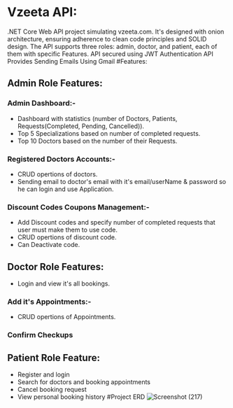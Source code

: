 # Vzeeta API:
.NET Core Web API project simulating vzeeta.com. It's designed with onion architecture, ensuring adherence to clean code principles and SOLID design.
The API supports three roles: admin, doctor, and patient, each of them with specific Features.
API secured using JWT Authentication
API Provides Sending Emails Using Gmail
#Features:
## Admin Role Features:
### Admin Dashboard:-
- Dashboard with statistics (number of Doctors, Patients, Requests(Completed, Pending, Cancelled)).
- Top 5 Specializations based on number of completed requests.
- Top 10 Doctors based on the number of their Requests.
### Registered Doctors Accounts:-
- CRUD opertions of doctors.
- Sending email to doctor's email with it's email/userName & password so he can login and use Application.
### Discount Codes Coupons Management:-
- Add Discount codes and specify number of completed requests that user must make them to use code.
- CRUD opertions of discount code.
- Can Deactivate code.
## Doctor Role Features:
- Login and view it's all bookings.
### Add it's Appointments:-
- CRUD opertions of Appointments.
### Confirm Checkups
## Patient Role Feature:
- Register and login
- Search for doctors and booking appointments
- Cancel booking request
- View personal booking history
#Project ERD
![Screenshot (217)](https://github.com/wejdangamal/Vzeeta_API/assets/73383355/1556932b-20d7-4cf0-aa05-8d7dc7d39738)

